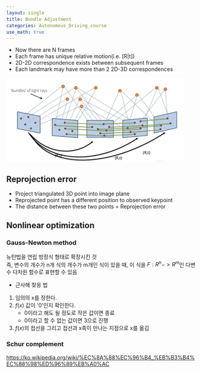 ```yaml
---
layout: single
title: Bundle Adjustment
categories: Autonomous_Driving_course
use_math: true
---
```


* Now there are N frames
* Each frame has unique relative motion(i.e. [R|t])
* 2D-2D correspondence exists between subsequent frames
* Each landmark may have more than 2 2D-3D correspondences

![png](../../../images/Autonomous_Driving/Week17/4.png)
<br>

## Reprojection error
* Project triangulated 3D point into image plane
* Reprojected point has a different position to observed keypoint
* The distance between these two points = Reprojection error

## Nonlinear optimization
### Gauss-Newton method
뉴턴법을 연립 방정식 형태로 확장시킨 것<br>
즉, 변수의 개수가 n개 식의 개수가 m개인 식이 있을 때, 이 식을 $F: R^n -> R^m$인 다변수 다차원 함수로 표현할 수  있음

* 근사해 찾응 법
1. 임의의 x를 정한다.
2. $f(x)$ 값이 '0'인지 확인한다.
    * 0이라고 해도 될 정도로 작은 값이면 종료
    * 0이라고 할 수 없는 값이면 3으로 진행
3. $f(x)$의 접선을 그리고 접선과 x축이 만나는 지점으로 x를 옮김

### Schur complement
https://ko.wikipedia.org/wiki/%EC%8A%88%EC%96%B4_%EB%B3%B4%EC%88%98%ED%96%89%EB%A0%AC

